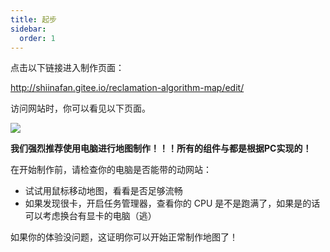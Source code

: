 ```yaml
---
title: 起步
sidebar:
  order: 1
---
```


点击以下链接进入制作页面：

http://shiinafan.gitee.io/reclamation-algorithm-map/edit/

访问网站时，你可以看见以下页面。

![](../../../assets/guides/index.png)

**我们强烈推荐使用电脑进行地图制作！！！所有的组件与都是根据PC实现的！**

在开始制作前，请检查你的电脑是否能带的动网站：

- 试试用鼠标移动地图，看看是否足够流畅
- 如果发现很卡，开启任务管理器，查看你的 CPU 是不是跑满了，如果是的话可以考虑换台有显卡的电脑（逃）

如果你的体验没问题，这证明你可以开始正常制作地图了！
